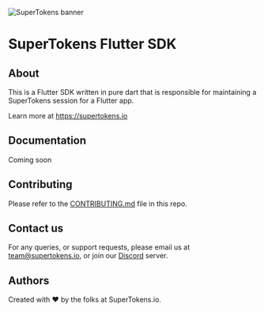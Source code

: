![SuperTokens banner](https://raw.githubusercontent.com/supertokens/supertokens-logo/master/images/Artboard%20%E2%80%93%2027%402x.png)

# SuperTokens Flutter SDK

## About
This is a Flutter SDK written in pure dart that is responsible for maintaining a SuperTokens session for a Flutter app.

Learn more at https://supertokens.io

## Documentation
Coming soon

## Contributing
Please refer to the [CONTRIBUTING.md](https://github.com/supertokens/supertokens-flutter/blob/master/CONTRIBUTING.md) file in this repo.

## Contact us
For any queries, or support requests, please email us at team@supertokens.io, or join our [Discord](supertokens.io/discord) server.

## Authors
Created with :heart: by the folks at SuperTokens.io.